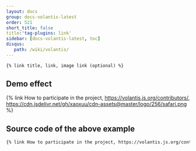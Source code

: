 ```yaml
---
layout: docs
group: docs-volantis-latest
order: 521
short_title: false
title:'tag-plugins: link'
sidebar: [docs-volantis-latest, toc]
disqus:
   path: /wiki/volantis/
---
```


```md was last updated in version <u>3.0</u>
{% link title, link, image link (optional) %}
```

## Demo effect

{% link How to participate in the project, https://volantis.js.org/contributors/, https://cdn.jsdelivr.net/gh/xaoxuu/cdn-assets@master/logo/256/safari.png %}

## Source code of the above example

```md example:
{% link How to participate in the project, https://volantis.js.org/contributors/, https://cdn.jsdelivr.net/gh/xaoxuu/cdn-assets@master/logo/256/safari.png %}
```